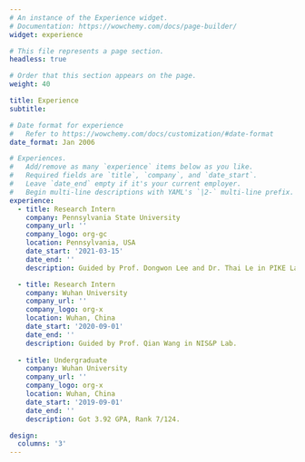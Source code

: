 ```yaml
---
# An instance of the Experience widget.
# Documentation: https://wowchemy.com/docs/page-builder/
widget: experience

# This file represents a page section.
headless: true

# Order that this section appears on the page.
weight: 40

title: Experience
subtitle:

# Date format for experience
#   Refer to https://wowchemy.com/docs/customization/#date-format
date_format: Jan 2006

# Experiences.
#   Add/remove as many `experience` items below as you like.
#   Required fields are `title`, `company`, and `date_start`.
#   Leave `date_end` empty if it's your current employer.
#   Begin multi-line descriptions with YAML's `|2-` multi-line prefix.
experience:
  - title: Research Intern
    company: Pennsylvania State University
    company_url: ''
    company_logo: org-gc
    location: Pennsylvania, USA
    date_start: '2021-03-15'
    date_end: ''
    description: Guided by Prof. Dongwon Lee and Dr. Thai Le in PIKE Lab.

  - title: Research Intern
    company: Wuhan University
    company_url: ''
    company_logo: org-x
    location: Wuhan, China
    date_start: '2020-09-01'
    date_end: ''
    description: Guided by Prof. Qian Wang in NIS&P Lab.
    
  - title: Undergraduate
    company: Wuhan University
    company_url: ''
    company_logo: org-x
    location: Wuhan, China
    date_start: '2019-09-01'
    date_end: ''
    description: Got 3.92 GPA, Rank 7/124.

design:
  columns: '3'
---
```


